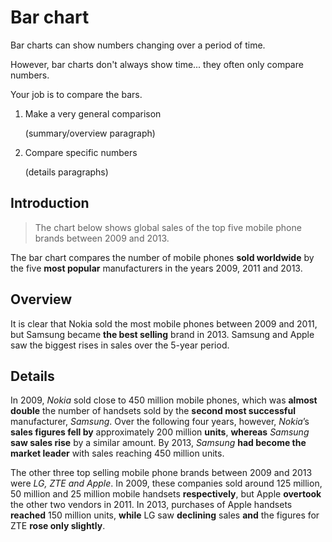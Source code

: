 # Bar chart

Bar charts can show numbers changing over a period of time.

However, bar charts don't always show time... they often only compare numbers. 	

Your job is to compare the bars.

1. Make a very general comparison

   (summary/overview paragraph)

2. Compare specific numbers

   (details paragraphs)



## Introduction

> The chart below shows global sales of the top five mobile phone brands between 2009 and 2013.

The bar chart compares the number of mobile phones **sold worldwide** by the five **most popular** manufacturers in the years 2009, 2011 and 2013.

## Overview

It is clear that Nokia sold the most mobile phones between 2009 and 2011, but Samsung became **the best selling** brand in 2013. Samsung and Apple saw the biggest rises in sales over the 5-year period.

## Details

In 2009, *Nokia* sold close to 450 million mobile phones, which was **almost double** the number of handsets sold by the **second most successful** manufacturer, *Samsung*. Over the following four years, however, *Nokia*’s **sales figures fell by** approximately 200 million **units**, **whereas** *Samsung* **saw sales rise** by a similar amount. By 2013, *Samsung* **had become the market leader** with sales reaching 450 million units.

The other three top selling mobile phone brands between 2009 and 2013 were *LG, ZTE and Apple*. In 2009, these companies sold around 125 million, 50 million and 25 million mobile handsets **respectively**, but Apple **overtook** the other two vendors in 2011. In 2013, purchases of Apple handsets **reached** 150 million units, **while** LG saw **declining** sales **and** the figures for ZTE **rose only slightly**.